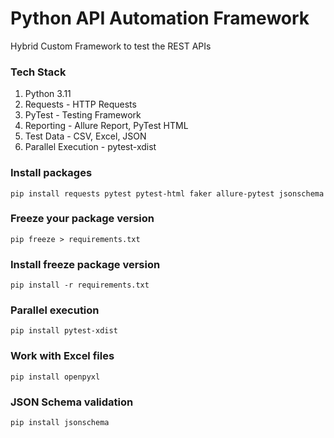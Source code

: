 # Python API Automation Framework

Hybrid Custom Framework to test the REST APIs

### Tech Stack
1. Python 3.11
2. Requests - HTTP Requests
3. PyTest - Testing Framework
4. Reporting - Allure Report, PyTest HTML
5. Test Data - CSV, Excel, JSON
6. Parallel Execution - pytest-xdist

### Install packages
```
pip install requests pytest pytest-html faker allure-pytest jsonschema
```

### Freeze your package version
```
pip freeze > requirements.txt
```

### Install freeze package version
```
pip install -r requirements.txt
```

### Parallel execution
```
pip install pytest-xdist
```

### Work with Excel files
```
pip install openpyxl
```

### JSON Schema validation
```
pip install jsonschema
```

